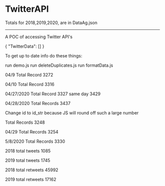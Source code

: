 # TwitterAPI

Totals for 2018,2019,2020, are in DataAg.json

--------------------------------------------------



A POC of accessing Twitter API's 

{
    "TwitterData": []
}

To get up to date info do these things:

run demo.js
run deleteDuplicates.js
run formatData.js

04/9
Total Record 3272

04/10
Total Record 3316

04/27/2020
Total Record 3327 
same day 3429

04/28/2020
Total Records 3437

Change id to id_str because JS will round off such a large number

Total Records 
3248

04/29
Total Records 3254

5/8/2020
Total Records 3330

2018 total tweets
1085

2019 total tweets
1745

2018 total retweets
45992

2019 total retweets
17162

